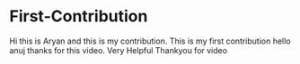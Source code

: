 # First-Contribution
Hi this is Aryan and this is my contribution.
This is my first contribution
hello anuj thanks for this video. Very Helpful
Thankyou for video
